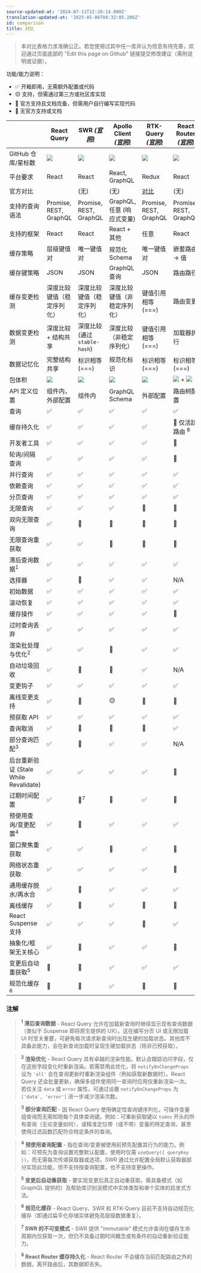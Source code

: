 ```yaml
---
source-updated-at: '2024-07-11T12:20:14.000Z'
translation-updated-at: '2025-05-06T04:32:05.206Z'
id: comparison
title: 对比
---
```


> 本对比表格力求准确公正。若您使用过其中任一库并认为信息有待完善，欢迎通过页面底部的 "Edit this page on Github" 链接提交修改建议（需附说明或证据）。

功能/能力说明：

- ✅ 开箱即用，无需额外配置或代码
- 🟡 支持，但需通过第三方或社区库实现
- 🔶 官方支持且文档完备，但需用户自行编写实现代码
- 🛑 无官方支持或文档

|                                       | React Query                              | SWR [_(官网)_][swr]           | Apollo Client [_(官网)_][apollo] | RTK-Query [_(官网)_][rtk-query]      | React Router [_(官网)_][react-router]                                     |
| ------------------------------------- | ---------------------------------------- | ----------------------------- | -------------------------------- | ------------------------------------ | ------------------------------------------------------------------------- |
| GitHub 仓库/星标数                    | [![][stars-react-query]][gh-react-query] | [![][stars-swr]][gh-swr]      | [![][stars-apollo]][gh-apollo]   | [![][stars-rtk-query]][gh-rtk-query] | [![][stars-react-router]][gh-react-router]                                |
| 平台要求                              | React                                    | React                         | React, GraphQL                   | Redux                                | React                                                                     |
| 官方对比                              |                                          | (无)                          | (无)                             | [对比][rtk-query-comparison]         | (无)                                                                      |
| 支持的查询语法                        | Promise, REST, GraphQL                   | Promise, REST, GraphQL        | GraphQL, 任意 (响应式变量)       | Promise, REST, GraphQL               | Promise, REST, GraphQL                                                    |
| 支持的框架                            | React                                    | React                         | React + 其他                     | 任意                                 | React                                                                     |
| 缓存策略                              | 层级键值对                               | 唯一键值对                    | 规范化 Schema                    | 唯一键值对                           | 嵌套路由 -> 值                                                            |
| 缓存键策略                            | JSON                                     | JSON                          | GraphQL 查询                     | JSON                                 | 路由路径                                                                  |
| 缓存变更检测                          | 深度比较键值（稳定序列化）               | 深度比较键值（稳定序列化）    | 深度比较键值（非稳定序列化）     | 键值引用相等 (===)                   | 路由变更                                                                  |
| 数据变更检测                          | 深度比较 + 结构共享                      | 深度比较 (通过 `stable-hash`) | 深度比较（非稳定序列化）         | 键值引用相等 (===)                   | 加载器执行                                                                |
| 数据记忆化                            | 完整结构共享                             | 标识相等 (===)                | 规范化标识                       | 标识相等 (===)                       | 标识相等 (===)                                                            |
| 包体积                                | [![][bp-react-query]][bpl-react-query]   | [![][bp-swr]][bpl-swr]        | [![][bp-apollo]][bpl-apollo]     | [![][bp-rtk-query]][bpl-rtk-query]   | [![][bp-react-router]][bpl-react-router] + [![][bp-history]][bpl-history] |
| API 定义位置                          | 组件内，外部配置                         | 组件内                        | GraphQL Schema                   | 外部配置                             | 路由树配置                                                                |
| 查询                                  | ✅                                       | ✅                            | ✅                               | ✅                                   | ✅                                                                        |
| 缓存持久化                            | ✅                                       | ✅                            | ✅                               | ✅                                   | 🛑 仅活跃路由 <sup>8</sup>                                                |
| 开发者工具                            | ✅                                       | ✅                            | ✅                               | ✅                                   | 🛑                                                                        |
| 轮询/间隔查询                         | ✅                                       | ✅                            | ✅                               | ✅                                   | 🛑                                                                        |
| 并行查询                              | ✅                                       | ✅                            | ✅                               | ✅                                   | ✅                                                                        |
| 依赖查询                              | ✅                                       | ✅                            | ✅                               | ✅                                   | ✅                                                                        |
| 分页查询                              | ✅                                       | ✅                            | ✅                               | ✅                                   | ✅                                                                        |
| 无限查询                              | ✅                                       | ✅                            | ✅                               | 🛑                                   | 🛑                                                                        |
| 双向无限查询                          | ✅                                       | 🔶                            | 🔶                               | 🛑                                   | 🛑                                                                        |
| 无限查询重获取                        | ✅                                       | ✅                            | 🛑                               | 🛑                                   | 🛑                                                                        |
| 滞后查询数据<sup>1</sup>              | ✅                                       | ✅                            | ✅                               | ✅                                   | ✅                                                                        |
| 选择器                                | ✅                                       | 🛑                            | ✅                               | ✅                                   | N/A                                                                       |
| 初始数据                              | ✅                                       | ✅                            | ✅                               | ✅                                   | ✅                                                                        |
| 滚动恢复                              | ✅                                       | ✅                            | ✅                               | ✅                                   | ✅                                                                        |
| 缓存操作                              | ✅                                       | ✅                            | ✅                               | ✅                                   | 🛑                                                                        |
| 过时查询丢弃                          | ✅                                       | ✅                            | ✅                               | ✅                                   | ✅                                                                        |
| 渲染批处理与优化<sup>2</sup>          | ✅                                       | ✅                            | 🛑                               | ✅                                   | ✅                                                                        |
| 自动垃圾回收                          | ✅                                       | 🛑                            | 🛑                               | ✅                                   | N/A                                                                       |
| 变更钩子                              | ✅                                       | ✅                            | ✅                               | ✅                                   | ✅                                                                        |
| 离线变更支持                          | ✅                                       | 🛑                            | 🟡                               | 🛑                                   | 🛑                                                                        |
| 预获取 API                            | ✅                                       | ✅                            | ✅                               | ✅                                   | ✅                                                                        |
| 查询取消                              | ✅                                       | 🛑                            | 🛑                               | 🛑                                   | ✅                                                                        |
| 部分查询匹配<sup>3</sup>              | ✅                                       | 🔶                            | ✅                               | ✅                                   | N/A                                                                       |
| 后台重新验证 (Stale While Revalidate) | ✅                                       | ✅                            | ✅                               | ✅                                   | 🛑                                                                        |
| 过期时间配置                          | ✅                                       | 🛑<sup>7</sup>                | 🛑                               | ✅                                   | 🛑                                                                        |
| 预使用查询/变更配置<sup>4</sup>       | ✅                                       | 🛑                            | ✅                               | ✅                                   | ✅                                                                        |
| 窗口聚焦重获取                        | ✅                                       | ✅                            | 🛑                               | ✅                                   | 🛑                                                                        |
| 网络状态重获取                        | ✅                                       | ✅                            | ✅                               | ✅                                   | 🛑                                                                        |
| 通用缓存脱水/再水合                   | ✅                                       | 🛑                            | ✅                               | ✅                                   | ✅                                                                        |
| 离线缓存                              | ✅                                       | 🛑                            | ✅                               | 🔶                                   | 🛑                                                                        |
| React Suspense 支持                   | ✅                                       | ✅                            | ✅                               | 🛑                                   | ✅                                                                        |
| 抽象化/框架无关核心                   | ✅                                       | 🛑                            | ✅                               | ✅                                   | 🛑                                                                        |
| 变更后自动重获取<sup>5</sup>          | 🔶                                       | 🔶                            | ✅                               | ✅                                   | ✅                                                                        |
| 规范化缓存<sup>6</sup>                | 🛑                                       | 🛑                            | ✅                               | 🛑                                   | 🛑                                                                        |

### 注解

> **<sup>1</sup> 滞后查询数据** - React Query 允许在加载新查询时继续显示现有查询数据（类似于 Suspense 即将原生提供的 UX）。这在编写分页 UI 或无限加载 UI 时至关重要，可避免每次请求新查询时出现生硬的加载状态。其他库不具备此能力，会在新查询加载时呈现生硬加载状态（除非已预获取）。

> **<sup>2</sup> 渲染优化** - React Query 具有卓越的渲染性能。默认会跟踪访问字段，仅在这些字段变化时重新渲染。若需禁用此优化，将 `notifyOnChangeProps` 设为 `'all'` 会在查询更新时重新渲染组件（例如获取新数据时）。React Query 还会批量更新，确保多组件使用同一查询时应用仅重新渲染一次。若仅关注 `data` 或 `error` 属性，可通过设置 `notifyOnChangeProps` 为 `['data', 'error']` 进一步减少渲染次数。

> **<sup>3</sup> 部分查询匹配** - 因 React Query 使用确定性查询键序列化，可操作变量组查询而无需知晓每个具体查询键。例如：可重新获取键以 `todos` 开头的所有查询（无论变量如何），或精准定位带（或不带）变量的特定查询，甚至使用过滤函数匹配符合特定条件的查询。

> **<sup>4</sup> 预使用查询配置** - 指在查询/变更被使用前预先配置其行为的能力。例如：可预先为查询设置完整默认配置，使用时仅需 `useQuery({ queryKey })`，而无需每次传递获取器或选项。SWR 通过允许配置全局默认获取器部分实现此功能，但不支持按查询配置，也不支持变更操作。

> **<sup>5</sup> 变更后自动重获取** - 要实现变更后真正自动重获取，需具备模式（如 GraphQL 提供的）及帮助库识别该模式中实体类型和单个实体的启发式方法。

> **<sup>6</sup> 规范化缓存** - React Query、SWR 和 RTK-Query 目前不支持自动规范化缓存（即通过扁平化存储实体避免高层级数据重复）。

> **<sup>7</sup> SWR 的不可变模式** - SWR 提供 "immutable" 模式允许查询在缓存生命周期内仅获取一次，但仍不具备过期时间概念或有条件的自动重新验证能力。

> **<sup>8</sup> React Router 缓存持久化** - React Router 不会缓存当前匹配路由之外的数据。离开路由后，其数据即丢失。

[bpl-react-query]: https://bundlephobia.com/result?p=react-query
[bp-react-query]: https://badgen.net/bundlephobia/minzip/react-query?label=💾
[gh-react-query]: https://github.com/tannerlinsley/react-query
[stars-react-query]: https://img.shields.io/github/stars/tannerlinsley/react-query?label=%F0%9F%8C%9F
[swr]: https://github.com/vercel/swr
[bp-swr]: https://badgen.net/bundlephobia/minzip/swr?label=💾
[gh-swr]: https://github.com/vercel/swr
[stars-swr]: https://img.shields.io/github/stars/vercel/swr?label=%F0%9F%8C%9F
[bpl-swr]: https://bundlephobia.com/result?p=swr
[apollo]: https://github.com/apollographql/apollo-client
[bp-apollo]: https://badgen.net/bundlephobia/minzip/@apollo/client?label=💾
[gh-apollo]: https://github.com/apollographql/apollo-client
[stars-apollo]: https://img.shields.io/github/stars/apollographql/apollo-client?label=%F0%9F%8C%9F
[bpl-apollo]: https://bundlephobia.com/result?p=@apollo/client
[rtk-query]: https://redux-toolkit.js.org/rtk-query/overview
[rtk-query-comparison]: https://redux-toolkit.js.org/rtk-query/comparison
[rtk-query-bundle-size]: https://redux-toolkit.js.org/rtk-query/comparison#bundle-size
[bp-rtk]: https://badgen.net/bundlephobia/minzip/@reduxjs/toolkit?label=💾
[bp-rtk-query]: https://badgen.net/bundlephobia/minzip/@reduxjs/toolkit?label=💾
[gh-rtk-query]: https://github.com/reduxjs/redux-toolkit
[stars-rtk-query]: https://img.shields.io/github/stars/reduxjs/redux-toolkit?label=🌟
[bpl-rtk]: https://bundlephobia.com/result?p=@reduxjs/toolkit
[bpl-rtk-query]: https://bundlephobia.com/package/@reduxjs/toolkit
[react-router]: https://github.com/remix-run/react-router
[bp-react-router]: https://badgen.net/bundlephobia/minzip/react-router-dom?label=💾
[gh-react-router]: https://github.com/remix-run/react-router
[stars-react-router]: https://img.shields.io/github/stars/remix-run/react-router?label=%F0%9F%8C%9F
[bpl-react-router]: https://bundlephobia.com/result?p=react-router-dom
[bp-history]: https://badgen.net/bundlephobia/minzip/history?label=💾
[bpl-history]: https://bundlephobia.com/result?p=history
